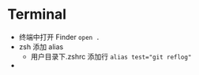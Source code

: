 # Terminal

- 终端中打开 Finder `open .`
- zsh 添加 alias
  - 用户目录下.zshrc 添加行 `alias test="git reflog"`
- ​